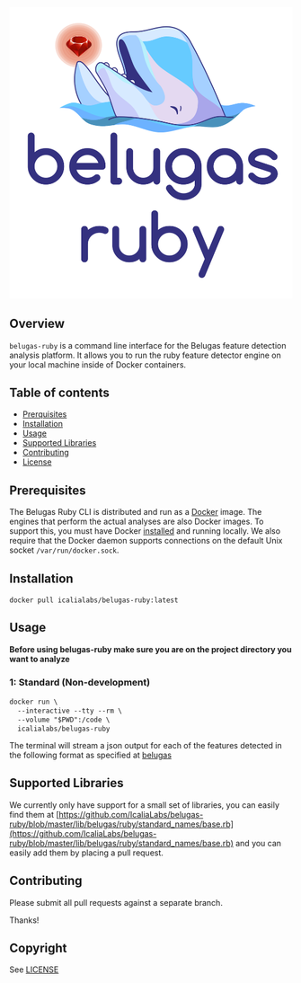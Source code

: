 ![belugas.png](belugas.png)

## Overview

`belugas-ruby` is a command line interface for the Belugas feature detection analysis
platform. It allows you to run the ruby feature detector engine on your local machine inside of Docker containers.

## Table of contents

- [Prerquisites](#prerequisites)
- [Installation](#installation)
- [Usage](#usage)
- [Supported Libraries](#supported-libraries)
- [Contributing](#contributing)
- [License](#license)


## Prerequisites

The Belugas Ruby CLI is distributed and run as a [Docker](https://www.docker.com) image. The engines that perform the actual analyses are also Docker images. To support this, you must have Docker [installed](https://docs.docker.com/engine/installation/) and running locally. We also require that the Docker daemon supports connections on the default Unix socket `/var/run/docker.sock`.

## Installation

```console
docker pull icalialabs/belugas-ruby:latest
```

## Usage

**Before using belugas-ruby make sure you are on the project directory you want to analyze**

### 1: Standard (Non-development)
```console
docker run \
  --interactive --tty --rm \
  --volume "$PWD":/code \
  icalialabs/belugas-ruby
```

The terminal will stream a json output for each of the features detected in the following format as specified at [belugas](https://github.com/IcaliaLabs/belugas/blob/master/documented-spec/spec/SPEC.md#features)

## Supported Libraries

We currently only have support for a small set of libraries, you can easily find them at [https://github.com/IcaliaLabs/belugas-ruby/blob/master/lib/belugas/ruby/standard_names/base.rb](https://github.com/IcaliaLabs/belugas-ruby/blob/master/lib/belugas/ruby/standard_names/base.rb) and you can easily add them by placing a pull request.

## Contributing

Please submit all pull requests against a separate branch.

Thanks!

## Copyright

See [LICENSE](LICENSE)
